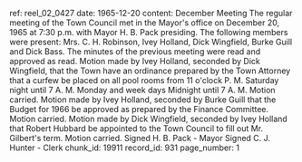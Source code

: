 ref: reel_02_0427
date: 1965-12-20
content: December Meeting
The regular meeting of the Town Council met in the Mayor's office on December 20, 1965 at 7:30 p.m. with Mayor H. B. Pack presiding.
The following members were present: Mrs. C. H. Robinson, Ivey Holland, Dick Wingfield, Burke Guill and Dick Bass.
The minutes of the previous meeting were read and approved as read.
Motion made by Ivey Holland, seconded by Dick Wingfield, that the Town have an ordinance prepared by the Town Attorney that a curfew be placed on all pool rooms from 11 o'clock P. M. Saturday night until 7 A. M. Monday and week days Midnight until 7 A. M. Motion carried.
Motion made by Ivey Holland, seconded by Burke Guill that the Budget for 1966 be approved as prepared by the Finance Committee. Motion carried.
Motion made by Dick Wingfield, seconded by Ivey Holland that Robert Hubbard be appointed to the Town Council to fill out Mr. Gilbert's term. Motion carried.
Signed H. B. Pack - Mayor
Signed C. J. Hunter - Clerk
chunk_id: 19911
record_id: 931
page_number: 1

